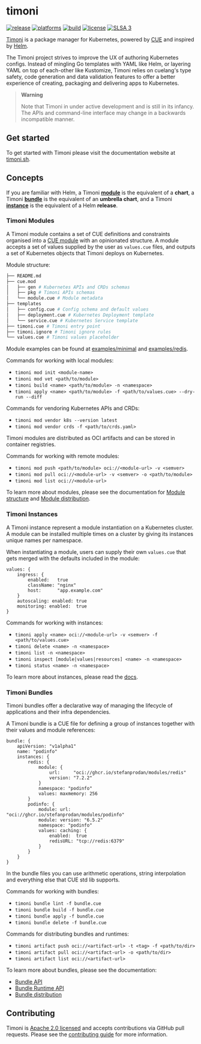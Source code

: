 # timoni

[![release](https://img.shields.io/github/release/stefanprodan/timoni/all.svg)](https://github.com/stefanprodan/timoni/releases)
[![platforms](https://img.shields.io/badge/platforms-linux|macos|windows-9cf.svg)](https://timoni.sh/install)
[![build](https://github.com/stefanprodan/timoni/workflows/build/badge.svg)](https://github.com/stefanprodan/timoni/actions)
[![license](https://img.shields.io/github/license/stefanprodan/timoni.svg)](https://github.com/stefanprodan/timoni/blob/main/LICENSE)
[![SLSA 3](https://slsa.dev/images/gh-badge-level3.svg)](https://slsa.dev)

[Timoni](https://timoni.sh) is a package manager for Kubernetes,
powered by [CUE](https://cuelang.org/)
and inspired by [Helm](https://helm.sh/).

The Timoni project strives to improve the UX of authoring Kubernetes configs.
Instead of mingling Go templates with YAML like Helm,
or layering YAML on top of each-other like Kustomize,
Timoni relies on cuelang's type safety, code generation and data validation features
to offer a better experience of creating, packaging and delivering apps to Kubernetes.

> **Warning**
>
> Note that Timoni in under active development and is still in its infancy.
> The APIs and command-line interface may change in a backwards incompatible manner.

## Get started

To get started with Timoni please visit the documentation website at [timoni.sh](https://timoni.sh/).

## Concepts

If you are familiar with Helm, a Timoni **[module](https://timoni.sh/module/)** is the equivalent of a **chart**,
a Timoni **[bundle](https://timoni.sh/bundle/)** is the equivalent of an **umbrella chart**,
and a Timoni **[instance](#timoni-instances)** is the equivalent of a Helm **release**.

### Timoni Modules

A Timoni module contains a set of CUE definitions and constraints organised
into a [CUE module](https://cuelang.org/docs/concepts/packages/)
with an opinionated structure.
A module accepts a set of values supplied by the user as `values.cue` files,
and outputs a set of Kubernetes objects that Timoni deploys on Kubernetes.

Module structure:
```sh
├── README.md
├── cue.mod
│   ├── gen # Kubernetes APIs and CRDs schemas
│   ├── pkg # Timoni APIs schemas
│   └── module.cue # Module metadata
├── templates
│   ├── config.cue # Config schema and default values
│   ├── deployment.cue # Kubernetes Deployment template
│   └── service.cue # Kubernetes Service template
├── timoni.cue # Timoni entry point
├── timoni.ignore # Timoni ignore rules
└── values.cue # Timoni values placeholder
```

Module examples can be found at [examples/minimal](examples/minimal) and [examples/redis](examples/redis).

Commands for working with local modules:

- `timoni mod init <module-name>`
- `timoni mod vet <path/to/module>`
- `timoni build <name> <path/to/module> -n <namespace>`
- `timoni apply <name> <path/to/module> -f <path/to/values.cue> --dry-run --diff`

Commands for vendoring Kubernetes APIs and CRDs:

- `timoni mod vendor k8s --version latest`
- `timoni mod vendor crds -f <path/to/crds.yaml>`

Timoni modules are distributed as OCI artifacts and can be stored in container registries.

Commands for working with remote modules:

- `timoni mod push <path/to/module> oci://<module-url> -v <semver>`
- `timoni mod pull oci://<module-url> -v <semver> -o <path/to/module>`
- `timoni mod list oci://<module-url>`

To learn more about modules, please see the documentation for [Module structure](https://timoni.sh/module/)
and [Module distribution](https://timoni.sh/module-distribution/).

### Timoni Instances

A Timoni instance represent a module instantiation on a Kubernetes cluster.
A module can be installed multiple times on a cluster by giving its instances
unique names per namespace.

When instantiating a module, users can supply their own `values.cue`
that gets merged with the defaults included in the module:

```cue
values: {
	ingress: {
		enabled:   true
		className: "nginx"
		host:      "app.example.com"
	}
	autoscaling: enabled: true
	monitoring: enabled:  true
}
```

Commands for working with instances:

- `timoni apply <name> oci://<module-url> -v <semver> -f <path/to/values.cue>`
- `timoni delete <name> -n <namespace>`
- `timoni list -n <namespace>`
- `timoni inspect [module|values|resources] <name> -n <namespace>`
- `timoni status <name> -n <namespace>`

To learn more about instances, please read the [docs](https://timoni.sh/#timoni-instances).

### Timoni Bundles

Timoni bundles offer a declarative way of managing the lifecycle of applications and their infra dependencies.

A Timoni bundle is a CUE file for defining a group of instances together with their values and module references:

```cue
bundle: {
	apiVersion: "v1alpha1"
	name: "podinfo"
	instances: {
		redis: {
			module: {
				url:     "oci://ghcr.io/stefanprodan/modules/redis"
				version: "7.2.2"
			}
			namespace: "podinfo"
			values: maxmemory: 256
		}
		podinfo: {
			module: url:     "oci://ghcr.io/stefanprodan/modules/podinfo"
			module: version: "6.5.2"
			namespace: "podinfo"
			values: caching: {
				enabled:  true
				redisURL: "tcp://redis:6379"
			}
		}
	}
}
```

In the bundle files you can use arithmetic operations,
string interpolation and everything else that CUE std lib supports.

Commands for working with bundles:

- `timoni bundle lint -f bundle.cue`
- `timoni bundle build -f bundle.cue`
- `timoni bundle apply -f bundle.cue`
- `timoni bundle delete -f bundle.cue`

Commands for distributing bundles and runtimes:

- `timoni artifact push oci://<artifact-url> -t <tag> -f <path/to/dir>`
- `timoni artifact pull oci://<artifact-url> -o <path/to/dir>`
- `timoni artifact list oci://<artifact-url>`

To learn more about bundles, please see the documentation:
- [Bundle API](https://timoni.sh/bundle/)
- [Bundle Runtime API](https://timoni.sh/bundle-runtime/)
- [Bundle distribution](https://timoni.sh/bundle-distribution/)

## Contributing

Timoni is [Apache 2.0 licensed](LICENSE) and accepts contributions via GitHub pull requests.
Please see the [contributing guide](CONTRIBUTING.md) for more information.
